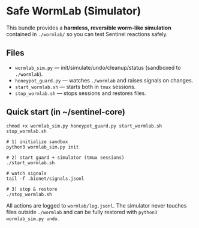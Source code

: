 # Safe WormLab (Simulator)

This bundle provides a **harmless, reversible worm-like simulation** contained in `./wormlab/` so you can test Sentinel reactions safely.

## Files
- `wormlab_sim.py` — init/simulate/undo/cleanup/status (sandboxed to `./wormlab`).
- `honeypot_guard.py` — watches `./wormlab` and raises signals on changes.
- `start_wormlab.sh` — starts both in `tmux` sessions.
- `stop_wormlab.sh` — stops sessions and restores files.

## Quick start (in ~/sentinel-core)
```
chmod +x wormlab_sim.py honeypot_guard.py start_wormlab.sh stop_wormlab.sh

# 1) initialize sandbox
python3 wormlab_sim.py init

# 2) start guard + simulator (tmux sessions)
./start_wormlab.sh

# watch signals
tail -f .bionet/signals.jsonl

# 3) stop & restore
./stop_wormlab.sh
```
All actions are logged to `wormlab/log.jsonl`. The simulator never touches files outside `./wormlab` and can be fully restored with `python3 wormlab_sim.py undo`.
